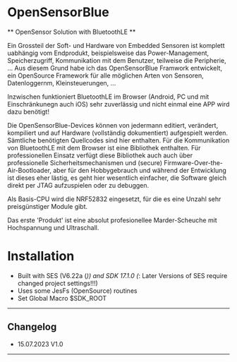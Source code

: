 # OpenSensorBlue #
** OpenSensor Solution with BluetoothLE **

Ein Grossteil der Soft- und Hardware von Embedded Sensoren ist komplett uabhängig vom Endprodukt, beispielsweise das Power-Management,
Speicherzugriff, Kommunikation mit dem Benutzer, teilweise die Peripherie, ... 
Aus diesem Grund habe ich das OpenSensorBlue Framwork entwickelt, ein OpenSource Framework  für alle möglichen Arten von Sensoren, Datenloggernm, Kleinsteuerungen, ... 

Inzwischen funktioniert BluetoothLE im Browser (Android, PC und mit Einschränkunegn auch iOS) sehr zuverlässig und nicht einmal eine APP wird dazu benötigt!

Die OpenSensorBlue-Devices können von jedermann editiert, verändert, kompiliert und auf Hardware (vollständig dokumentiert) aufgespielt werden. Sämtliche benötigten
Quellcodes sind hier enthalten. Für die Kommunikation von BluetoothLE mit dem Browser ist eine Bibliothek enthalten. Für professionellen Einsatz verfügt diese Bibliothek auch
auch über professionelle Sicherheitsmechanismen und (secure) Firmware-Over-the-Air-Bootloader, aber für den Hobbygebrauch und während der Entwicklung ist dieses eher lästig, 
es geht hier wesentlich einfacher, die Software gleich direkt per JTAG aufzuspielen oder zu debuggen.

Als Basis-CPU wird die NRF52832 eingesetzt, für die es eine Unzahl sehr preisgünstiger Module gibt. 

Das erste 'Produkt' ist eine absolut profesionellee Marder-Scheuche mit Hochspannung und Ultraschall. 


# Installation
- Built with SES (V6.22a (*)) and SDK 17.1.0   (*: Later Versions of SES require changed project settings!!!)
- Uses some JesFs (OpenSource) routines
- Set Global Macro $SDK_ROOT

---
## Changelog  ##
- 15.07.2023 V1.0 

---


